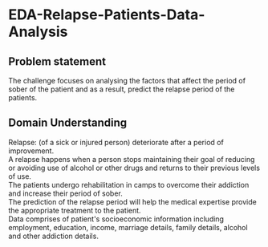 # EDA-Relapse-Patients-Data-Analysis
## Problem statement
The challenge focuses on analysing the factors that affect the period of sober of the patient and as a result, predict the relapse period of the patients.<br>

## Domain Understanding
Relapse: (of a sick or injured person) deteriorate after a period of improvement. <br>
A relapse happens when a person stops maintaining their goal of reducing or avoiding use of alcohol or other drugs and returns to their previous levels of use.<br>
The patients undergo rehabilitation in camps to overcome their addiction and increase their period of sober.<br>
The prediction of the relapse period will help the medical expertise provide the appropriate treatment to the patient.<br>
Data comprises of patient's socioeconomic information including employment, education, income, marriage details, family details, alcohol and other addiction details.<br>



